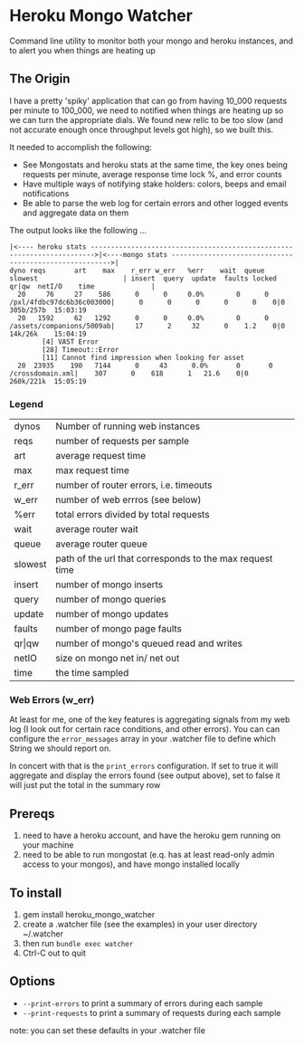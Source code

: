 # Heroku Mongo Watcher

Command line utility to monitor both your mongo and heroku instances, and to alert you when things are heating up

## The Origin

I have a pretty 'spiky' application that can go from having 10_000 requests per minute to 100_000, we need to notified
when things are heating up so we can turn the appropriate dials.  We found new relic to be too slow
(and not accurate enough once throughput levels got high), so we built this.

It needed to accomplish the following:

* See Mongostats and heroku stats at the same time, the key ones being requests per minute, average response time
  lock %, and error counts
* Have multiple ways of notifying stake holders: colors, beeps and email notifications
* Be able to parse the web log for certain errors and other logged events and aggregate data on them

The output looks like the following ...

    |<---- heroku stats ----------------------------------------------------------------------->|<----mongo stats ------------------------------------------------------->|
    dyno reqs       art    max    r_err w_err   %err    wait  queue slowest                     | insert  query  update  faults locked qr|qw  netI/O    time              |
      20     76     27    586      0      0     0.0%        0      0   /pxl/4fdbc97dc6b36c003000|      0      0      0      0      0    0|0   305b/257b  15:03:19
      20   1592     62   1292      0      0     0.0%        0      0   /assets/companions/5009ab|     17      2     32      0    1.2    0|0   14k/26k    15:04:19
    		[4] VAST Error
    		[28] Timeout::Error
    		[11] Cannot find impression when looking for asset
      20  23935    190   7144      0     43      0.0%       0       0           /crossdomain.xml|    307      0    618      1   21.6    0|0   260k/221k  15:05:19

### Legend
<table>
    <tr><td>dynos</td><td>Number of running web instances</td></tr>
    <tr><td>reqs</td><td>number of requests per sample</td></tr>
    <tr><td>art</td><td>average request time</td></tr>
    <tr><td>max</td><td>max request time</td></tr>
    <tr><td>r_err</td><td>number of router errors, i.e. timeouts</td></tr>
    <tr><td>w_err</td><td>number of web errros (see below)</td></tr>
    <tr><td>%err</td><td>total errors divided by total requests</td></tr>
    <tr><td>wait</td><td>average router wait</td></tr>
    <tr><td>queue</td><td>average router queue</td></tr>
    <tr><td>slowest</td><td>path of the url that corresponds to the max request time</td></tr>
    <tr><td>insert</td><td>number of mongo inserts</td></tr>
    <tr><td>query</td><td>number of mongo queries</td></tr>
    <tr><td>update</td><td>number of mongo updates</td></tr>
    <tr><td>faults</td><td>number of mongo page faults</td></tr>
    <tr><td>qr|qw</td><td>number of mongo's queued read and writes</td></tr>
    <tr><td>netIO</td><td>size on mongo net in/ net out</td></tr>
    <tr><td>time</td><td>the time sampled</td></tr>
</table>

### Web Errors (w_err)
At least for me, one of the key features is aggregating signals from my web log (I look out for certain race conditions,
and other errors).  You can can configure the `error_messages` array in your .watcher file to define which String we
should report on.

In concert with that is the `print_errors` configuration.  If set to true it will aggregate and display the errors
found (see output above), set to false it will just put the total in the summary row


## Prereqs

1. need to have a heroku account, and have the heroku gem running on your machine
2. need to be able to run mongostat (e.q. has at least read-only admin access to your mongos), and have mongo installed
locally

## To install

1. gem install heroku_mongo_watcher
2. create a .watcher file (see the examples) in your user directory ~/.watcher
3. then run `bundle exec watcher`
4. Ctrl-C out to quit

## Options

*  `--print-errors` to print a summary of errors during each sample
*  `--print-requests` to print a summary of requests during each sample

note: you can set these defaults in your .watcher file
